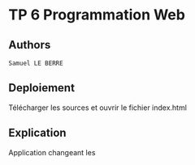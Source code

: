 # TP 6 Programmation Web

## Authors
    Samuel LE BERRE

## Deploiement 
Télécharger les sources et ouvrir le fichier index.html<br>

## Explication
Application changeant les 